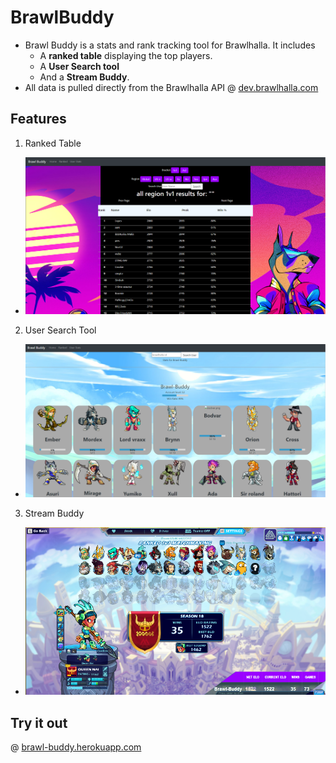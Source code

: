 # BrawlBuddy
- Brawl Buddy is a stats and rank tracking tool for Brawlhalla. It includes
  - A **ranked table** displaying the top players. 
  - A **User Search tool** 
  - And a **Stream Buddy**.
- All data is pulled directly from the Brawlhalla API @ [dev.brawlhalla.com](https://dev.brawlhalla.com)

## Features
1. Ranked Table
 - ![Ranked Table](./public/rankedscreen.png)
2. User Search Tool
  - ![User Search page in progress](./public/userSearchScreen.png)
3. Stream Buddy
  - ![Image of Stream Buddy in Progress](./public/brawlbuddyShow.png)
## Try it out
@ [brawl-buddy.herokuapp.com](https://brawl-buddy.herokuapp.com)
